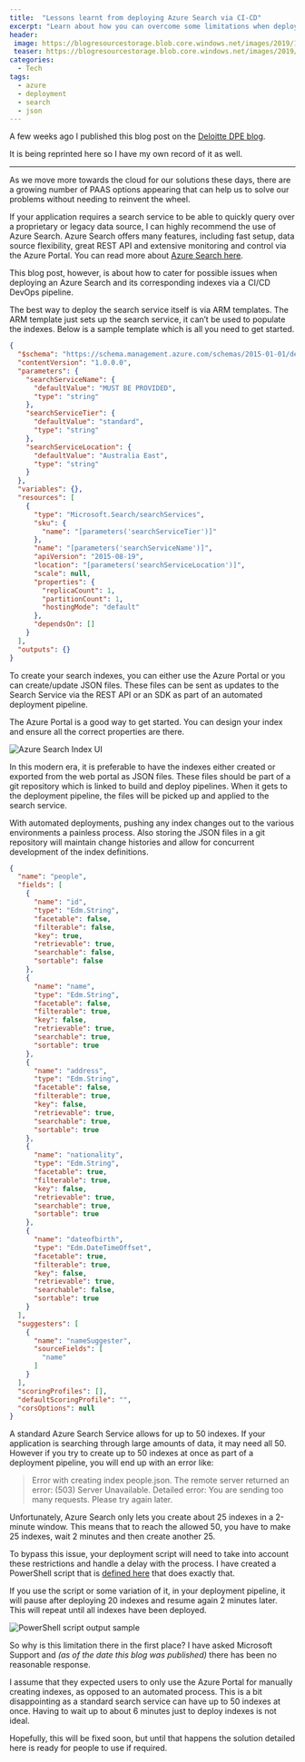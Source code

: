 ```yaml
---
title:  "Lessons learnt from deploying Azure Search via CI-CD"
excerpt: "Learn about how you can overcome some limitations when deploying Azure Search Service indexes via your CI/CD automation pipeline."
header:
 image: https://blogresourcestorage.blob.core.windows.net/images/2019/12/azure-search-index-header.png
 teaser: https://blogresourcestorage.blob.core.windows.net/images/2019/12/azure-search-index-tn.png
categories: 
  - Tech
tags:
  - azure
  - deployment
  - search
  - json
---
```


A few weeks ago I published this blog post on the [Deloitte DPE blog](https://platform.deloitte.com.au/articles/lessons-learnt-from-deploying-azure-search-via-ci-cd).

It is being reprinted here so I have my own record of it as well.

---

As we move more towards the cloud for our solutions these days, there are a growing number of PAAS options appearing that can help us to solve our problems without needing to reinvent the wheel.

If your application requires a search service to be able to quickly query over a proprietary or legacy data source, I can highly recommend the use of Azure Search. Azure Search offers many features, including fast setup, data source flexibility, great REST API and extensive monitoring and control via the Azure Portal. You can read more about [Azure Search here](https://docs.microsoft.com/en-us/azure/search/).

This blog post, however, is about how to cater for possible issues when deploying an Azure Search and its corresponding indexes via a CI/CD DevOps pipeline.

The best way to deploy the search service itself is via ARM templates. The ARM template just sets up the search service, it can’t be used to populate the indexes. Below is a sample template which is all you need to get started.

```json
{
  "$schema": "https://schema.management.azure.com/schemas/2015-01-01/deploymentTemplate.json#",
  "contentVersion": "1.0.0.0",
  "parameters": {
    "searchServiceName": {
      "defaultValue": "MUST BE PROVIDED",
      "type": "string"
    },
    "searchServiceTier": {
      "defaultValue": "standard",
      "type": "string"
    },
    "searchServiceLocation": {
      "defaultValue": "Australia East",
      "type": "string"
    }
  },
  "variables": {},
  "resources": [
    {
      "type": "Microsoft.Search/searchServices",
      "sku": {
        "name": "[parameters('searchServiceTier')]"
      },
      "name": "[parameters('searchServiceName')]",
      "apiVersion": "2015-08-19",
      "location": "[parameters('searchServiceLocation')]",
      "scale": null,
      "properties": {
        "replicaCount": 1,
        "partitionCount": 1,
        "hostingMode": "default"
      },
      "dependsOn": []
    }
  ],
  "outputs": {}
}
```

To create your search indexes, you can either use the Azure Portal or you can create/update JSON files. These files can be sent as updates to the Search Service via the REST API or an SDK as part of an automated deployment pipeline.

The Azure Portal is a good way to get started. You can design your index and ensure all the correct properties are there.

![Azure Search Index UI](https://blogresourcestorage.blob.core.windows.net/images/2019/12/azure-search-index.png)

In this modern era, it is preferable to have the indexes either created or exported from the web portal as JSON files. These files should be part of a git repository which is linked to build and deploy pipelines. When it gets to the deployment pipeline, the files will be picked up and applied to the search service.

With automated deployments, pushing any index changes out to the various environments a painless process. Also storing the JSON files in a git repository will maintain change histories and allow for concurrent development of the index definitions.

```json
{
  "name": "people",
  "fields": [
    {
      "name": "id",
      "type": "Edm.String",
      "facetable": false,
      "filterable": false,
      "key": true,
      "retrievable": true,
      "searchable": false,
      "sortable": false
    },
    {
      "name": "name",
      "type": "Edm.String",
      "facetable": false,
      "filterable": true,
      "key": false,
      "retrievable": true,
      "searchable": true,
      "sortable": true
    },
    {
      "name": "address",
      "type": "Edm.String",
      "facetable": false,
      "filterable": true,
      "key": false,
      "retrievable": true,
      "searchable": true,
      "sortable": true
    },
    {
      "name": "nationality",
      "type": "Edm.String",
      "facetable": true,
      "filterable": true,
      "key": false,
      "retrievable": true,
      "searchable": true,
      "sortable": true
    },
    {
      "name": "dateofbirth",
      "type": "Edm.DateTimeOffset",
      "facetable": true,
      "filterable": true,
      "key": false,
      "retrievable": true,
      "searchable": false,
      "sortable": true
    }
  ],
  "suggesters": [
    {
      "name": "nameSuggester",
      "sourceFields": [
        "name"
      ]
    }
  ],
  "scoringProfiles": [],
  "defaultScoringProfile": "",
  "corsOptions": null
}
```

A standard Azure Search Service allows for up to 50 indexes. If your application is searching through large amounts of data, it may need all 50. However if you try to create up to 50 indexes at once as part of a deployment pipeline, you will end up with an error like:

> Error with creating index people.json. The remote server returned an error: (503) Server Unavailable. Detailed error: You are sending too many requests. Please try again later.

Unfortunately, Azure Search only lets you create about 25 indexes in a 2-minute window. This means that to reach the allowed 50, you have to make 25 indexes, wait 2 minutes and then create another 25.

To bypass this issue, your deployment script will need to take into account these restrictions and handle a delay with the process. I have created a PowerShell script that is [defined here](https://github.com/platformeng/powershell-scripts/blob/master/Azure/Search/New-SearchIndexes.ps1) that does exactly that.

If you use the script or some variation of it, in your deployment pipeline, it will pause after deploying 20 indexes and resume again 2 minutes later. This will repeat until all indexes have been deployed.

![PowerShell script output sample](https://blogresourcestorage.blob.core.windows.net/images/2019/12/2019-10-01_14-31-10.png)

So why is this limitation there in the first place? I have asked Microsoft Support and *(as of the date this blog was published)* there has been no reasonable response.

I assume that they expected users to only use the Azure Portal for manually creating indexes, as opposed to an automated process. This is a bit disappointing as a standard search service can have up to 50 indexes at once. Having to wait up to about 6 minutes just to deploy indexes is not ideal.

Hopefully, this will be fixed soon, but until that happens the solution detailed here is ready for people to use if required.
